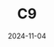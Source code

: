 ---
title: C9
date: 2024-11-04

weapon: 
-
    attachment: Muzzle
    item: Compensator
-
    attachment: Barrel
    item: Gain-Twist Barrel
-
    attachment: Magazine
    item: Fast Mag II
-
    attachment: Rear Grip 
    item: Commando Grip
-
    attachment: Stock  
    item: Balanced Stock

zombieBuild: 
-
    attachment: Optic
    item: Kepler Microflex 
-
    attachment: Muzzle
    item: Suppressor
-
    attachment: Barrel
    item: CHF Barrel
-
    attachment: Underbarrel
    item: Ranger Foregrip
-
    attachment: Magazine
    item: Extended Mag II
-
    attachment: Rear Grip 
    item: CQB Grip
-
    attachment: Stock  
    item: Balanced Stock
-
    attachment: Laser  
    item: Steady Aim Laser
-
    attachment: Fire Mods  
    item: Rapid Fire 

tags: weaponBuild
---
